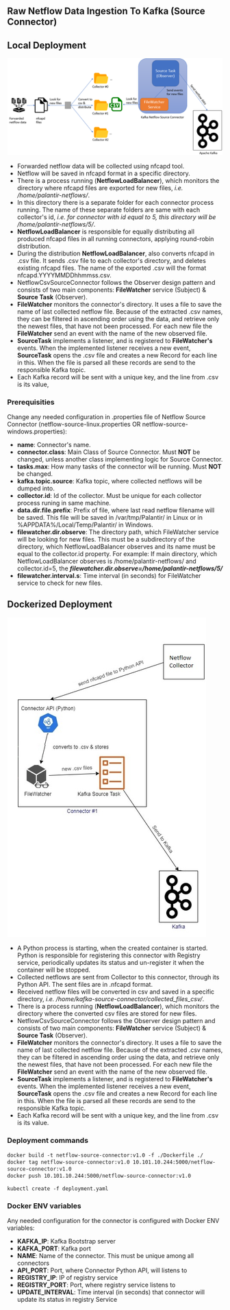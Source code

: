## Raw Netflow Data Ingestion To Kafka (Source Connector)

## Local Deployment

![](images/ingestion.png)

- Forwarded netflow data will be collected using nfcapd tool.
- Netflow will be saved in nfcapd format in a specific directory.
- There is a process running (**NetflowLoadBalancer**), which monitors the directory where nfcapd files are exported for
  new files, *i.e. /home/palantir-netflows/*.
- In this directory there is a separate folder for each connector process running. The name of these separate folders
  are same with each collector's id, *i.e. for connector with id equal to 5, this directory will be
  /home/palantir-netflows/5/*.
- **NetflowLoadBalancer** is responsible for equally distributing all produced nfcapd files in all running connectors,
  applying round-robin distribution.
- During the distribution **NetflowLoadBalancer**, also converts nfcapd in .csv file. It sends .csv file to each
  collector's directory, and deletes existing nfcapd files. The name of the exported .csv will the format
  nfcapd.YYYYMMDDhhmmss.csv.
- NetflowCsvSourceConnector follows the Observer design pattern and consists of two main components: **FileWatcher**
  service (Subject) & **Source Task** (Observer).
- **FileWatcher** monitors the connector's directory. It uses a file to save the name of last collected netflow file.
  Because of the extracted .csv names, they can be filtered in ascending order using the data, and retrieve only the
  newest files, that have not been processed. For each new file the **FileWatcher** send an event with the name of the
  new observed file.
- **SourceTask** implements a listener, and is registered to **FileWatcher's** events. When the implemented listener
  receives a new event, **SourceTask** opens the .csv file and creates a new Record for each line in this. When the file
  is parsed all these records are send to the responsible Kafka topic.
- Each Kafka record will be sent with a unique key, and the line from .csv is its value,

### Prerequisities

Change any needed configuration in .properties file of Netflow Source Connector (netflow-source-linux.properties OR
netflow-source-windows.properties):

- **name**: Connector's name.
- **connector.class**: Main Class of Source Connector. Must **NOT** be changed, unless another class implementing logic
  for Source Connector.
- **tasks.max**: How many tasks of the connector will be running. Must **NOT** be changed.
- **kafka.topic.source**: Kafka topic, where collected netflows will be dumped into.
- **collector.id**: Id of the collector. Must be unique for each collector process runing in same machine.
- **data.dir.file.prefix**: Prefix of file, where last read netflow filename will be saved. This file will be saved in
  /var/tmp/Palantir/ in Linux or in %APPDATA%/Local/Temp/Palantir/ in Windows.
- **filewatcher.dir.observe**: The directory path, which FileWatcher service will be looking for new files. This must be
  a subdirectory of the directory, which NetflowLoadBalancer observes and its name must be equal to the collector.id
  property. For example: If main directory, which NetflowLoadBalancer observes is /home/palantir-netflows/ and
  collector.id=5, the ***filewatcher.dir.observe=/home/palantir-netflows/5/***
- **filewatcher.interval.s**: Time interval (in seconds) for FileWatcher service to check for new files.

## Dockerized Deployment

![](images/ingestion-dockerized.jpg)

- A Python process is starting, when the created container is started. Python is responsible for registering this
  connector with Registry service, periodically updates its status and un-register it when the container will be
  stopped.
- Collected netflows are sent from Collector to this connector, through its Python API. The sent files are in .nfcapd
  format.
- Received netflow files will be converted in csv and saved in a specific directory, *i.e.
  /home/kafka-source-connector/collected_files_csv/*.
- There is a process running (**NetflowLoadBalancer**), which monitors the directory where the converted csv files are
  stored for new files.
- NetflowCsvSourceConnector follows the Observer design pattern and consists of two main components: **FileWatcher**
  service (Subject) & **Source Task** (Observer).
- **FileWatcher** monitors the connector's directory. It uses a file to save the name of last collected netflow file.
  Because of the extracted .csv names, they can be filtered in ascending order using the data, and retrieve only the
  newest files, that have not been processed. For each new file the **FileWatcher** send an event with the name of the
  new observed file.
- **SourceTask** implements a listener, and is registered to **FileWatcher's** events. When the implemented listener
  receives a new event, **SourceTask** opens the .csv file and creates a new Record for each line in this. When the file
  is parsed all these records are send to the responsible Kafka topic.
- Each Kafka record will be sent with a unique key, and the line from .csv is its value.

### Deployment commands

```
docker build -t netflow-source-connector:v1.0 -f ./Dockerfile ./
docker tag netflow-source-connector:v1.0 10.101.10.244:5000/netflow-source-connector:v1.0
docker push 10.101.10.244:5000/netflow-source-connector:v1.0
```

```
kubectl create -f deployment.yaml
```

### Docker ENV variables

Any needed configuration for the connector is configured with Docker ENV variables:

- **KAFKA_IP**: Kafka Bootstrap server
- **KAFKA_PORT**: Kafka port
- **NAME**: Name of the connector. This must be unique among all connectors
- **API_PORT**: Port, where Connector Python API, will listens to
- **REGISTRY_IP**: IP of registry service
- **REGISTRY_PORT**: Port, where registry service listens to
- **UPDATE_INTERVAL**: Time interval (in seconds) that connector will update its status in registry Service